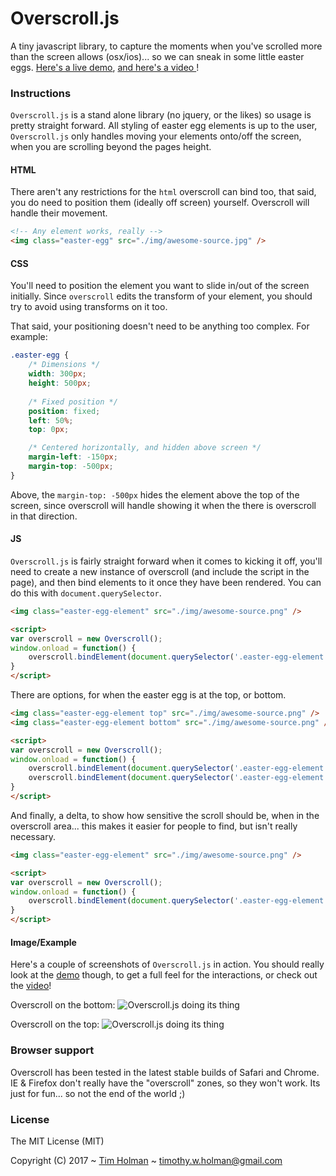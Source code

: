 # Overscroll.js

A tiny javascript library, to capture the moments when you've scrolled more than the screen allows (osx/ios)... so we can sneak in some little easter eggs. [Here's a live demo](http://tholman.com/overscroll), [and here's a video ](http://tholman.com/overscroll/video)!

### Instructions

`Overscroll.js` is a stand alone library (no jquery, or the likes) so usage is pretty straight forward. All styling of easter egg elements is up to the user, `Overscroll.js` only handles moving your elements onto/off the screen, when you are scrolling beyond the pages height.

#### HTML

There aren't any restrictions for the `html` overscroll can bind too, that said, you do need to position them (ideally off screen) yourself. Overscroll will handle their movement.

```html
<!-- Any element works, really -->
<img class="easter-egg" src="./img/awesome-source.jpg" />
```

#### CSS
You'll need to position the element you want to slide in/out of the screen initially. Since `overscroll` edits the transform of your element, you should try to avoid using transforms on it too.

That said, your positioning doesn't need to be anything too complex. For example:

```css
.easter-egg {
	/* Dimensions */
	width: 300px;
	height: 500px;
	
	/* Fixed position */
	position: fixed;
	left: 50%;
	top: 0px;

	/* Centered horizontally, and hidden above screen */
	margin-left: -150px;
	margin-top: -500px;
}
```

Above, the `margin-top: -500px` hides the element above the top of the screen, since overscroll will handle showing it when the there is overscroll in that direction.

#### JS

`Overscroll.js` is fairly straight forward when it comes to kicking it off, you'll need to create a new instance of overscroll (and include the script in the page), and then bind elements to it once they have been rendered. You can do this with `document.querySelector`.

```html
<img class="easter-egg-element" src="./img/awesome-source.png" />

<script>
var overscroll = new Overscroll();
window.onload = function() {
	overscroll.bindElement(document.querySelector('.easter-egg-element'));
}
</script>
```

There are options, for when the easter egg is at the top, or bottom.

```html
<img class="easter-egg-element top" src="./img/awesome-source.png" />
<img class="easter-egg-element bottom" src="./img/awesome-source.png" />

<script>
var overscroll = new Overscroll();
window.onload = function() {
	overscroll.bindElement(document.querySelector('.easter-egg-element.top'), 'top');
	overscroll.bindElement(document.querySelector('.easter-egg-element.bottom'), 'bottom');
}
</script>
```

And finally, a delta, to show how sensitive the scroll should be, when in the overscroll area... this makes it easier for people to find, but isn't really necessary.

```html
<img class="easter-egg-element" src="./img/awesome-source.png" />

<script>
var overscroll = new Overscroll();
window.onload = function() {
	overscroll.bindElement(document.querySelector('.easter-egg-element'), 'top', 2);
}
</script>
```

#### Image/Example

Here's a couple of screenshots of `Overscroll.js` in action. You should really look at the [demo](http://tholman.com/overscroll) though, to get a full feel for the interactions, or check out the [video](http://tholman.com/overscroll/video)!

Overscroll on the bottom:
![Overscroll.js doing its thing](http://i.imgur.com/PSvRl9Z.png "Overscroll Bottom")

Overscroll on the top:
![Overscroll.js doing its thing](http://i.imgur.com/sHmWDsR.png "Overscroll Top")

### Browser support

Overscroll has been tested in the latest stable builds of Safari and Chrome. IE & Firefox don't really have the "overscroll" zones, so they won't work. Its just for fun... so not the end of the world ;)

### License

The MIT License (MIT)

Copyright (C) 2017 ~ [Tim Holman](http://tholman.com) ~ timothy.w.holman@gmail.com
